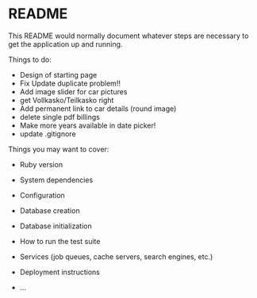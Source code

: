 # README

This README would normally document whatever steps are necessary to get the
application up and running.

Things to do:

* Design of starting page
* Fix Update duplicate problem!!
* Add image slider for car pictures
* get Vollkasko/Teilkasko right
* Add permanent link to car details (round image)
* delete single pdf billings 
* Make more years available in date picker!
* update .gitignore

Things you may want to cover:

* Ruby version

* System dependencies

* Configuration

* Database creation

* Database initialization

* How to run the test suite

* Services (job queues, cache servers, search engines, etc.)

* Deployment instructions

* ...
